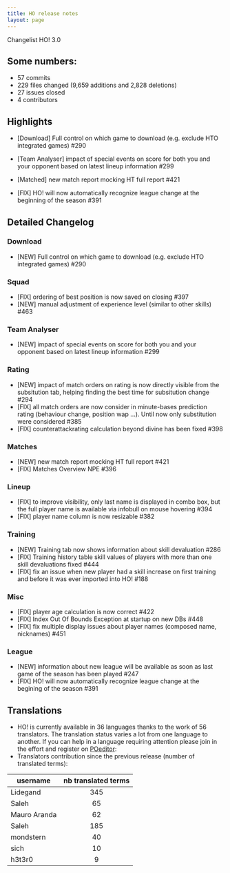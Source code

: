 ```yaml
---
title: HO release notes
layout: page
---
```


Changelist HO! 3.0

## Some numbers: 
  - 57 commits
  - 229 files changed (9,659 additions and 2,828 deletions)
  - 27 issues closed
  - 4 contributors


## Highlights


- [Download] Full control on which game to download (e.g. exclude HTO integrated games)  #290

- [Team Analyser] impact of special events on score for both you and your opponent based on latest lineup information #299

- [Matched] new match report mocking HT full report #421

- [FIX] HO! will now automatically recognize league change at the beginning of the season #391


## Detailed Changelog

### Download

- [NEW] Full control on which game to download (e.g. exclude HTO integrated games)  #290


### Squad

  - [FIX] ordering of best position is now saved on closing #397
  - [NEW] manual adjustment of experience level (similar to other skills) #463


### Team Analyser

 - [NEW] impact of special events on score for both you and your opponent based on latest lineup information #299


### Rating

 - [NEW] impact of match orders on rating is now directly visible from the subsitution tab, helping finding the best time for subsitution change  #294
 - [FIX] all match orders are now consider in minute-bases prediction rating (behaviour change, position wap ...). Until now only substitution were considered #385
 - [FIX] counterattackrating calculation beyond divine has been fixed #398


### Matches

- [NEW] new match report mocking HT full report #421
- [FIX] Matches Overview NPE #396


### Lineup

- [FIX] to improve visibility, only last name is displayed in combo box, but the full player name is available via infobull on mouse hovering  #394
- [FIX] player name column is now resizable  #382


### Training

- [NEW] Training tab now shows information about skill devaluation #286
- [FIX] Training history table skill values of players with more than one skill devaluations fixed #444
- [FIX] fix an issue when new player had a skill increase on first training and before it was ever imported into HO! #188


### Misc

   - [FIX] player age calculation is now correct #422
   - [FIX] Index Out Of Bounds Exception at startup on new DBs #448
   - [FIX] fix multiple display issues about player names (composed name, nicknames)  #451
   

### League

   - [NEW] information about new league will be available as soon as last game of the season has been played #247
   - [FIX] HO! will now automatically recognize league change at the begining of the season #391


## Translations
  - HO! is currently available in 36 languages thanks to the work of 56 translators. The translation status varies a lot from one language to another. If you can help in a language requiring attention please join in the effort and register on [POeditor](https://poeditor.com/join/project/jCaWGL1JCl):
  - Translators contribution since the previous release (number of translated terms):


| username       | nb translated terms |
|----------------|:-------------------:|
| Lidegand       | 345                 |
| Saleh          | 65                  |
| Mauro Aranda   | 62                  |
| Saleh          | 185                 |
| mondstern      | 40                  |
| sich           | 10                  |
| h3t3r0         | 9                   |

